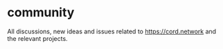 # community
All discussions, new ideas and issues related to https://cord.network and the relevant  projects.

